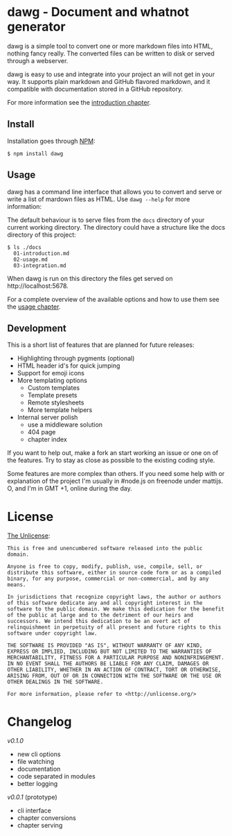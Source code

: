 # dawg - Document and whatnot generator

dawg is a simple tool to convert one or more markdown files into HTML, nothing fancy really.
The converted files can be written to disk or served through a webserver.

dawg is easy to use and integrate into your project an will not get in your way. It supports
plain markdown and GitHub flavored markdown, and it compatible with documentation stored in a
GitHub repository.

For more information see the [introduction chapter](docs/01-introduction.md).

## Install

Installation goes through [NPM](http://npmjs.org):

```
$ npm install dawg
```

## Usage

dawg has a command line interface that allows you to convert and serve or write a list of mardown
files as HTML. Use `dawg --help` for more information:

The default behaviour is to serve files from the `docs` directory of your current working directory.
The directory could have a structure like the docs directory of this project:

```
$ ls ./docs
  01-introduction.md
  02-usage.md
  03-integration.md
```

When dawg is run on this directory the files get served on http://localhost:5678.

For a complete overview of the available options and how to use them see the [usage chapter](docs/02-usage.md).

## Development

This is a short list of features that are planned for future releases:

- Highlighting through pygments (optional)
- HTML header id's for quick jumping
- Support for emoji icons
- More templating options
  - Custom templates
  - Template presets
  - Remote stylesheets
  - More template helpers
- Internal server polish
  - use a middleware solution
  - 404 page
  - chapter index

If you want to help out, make a fork an start working an issue or one on of the features. Try to stay
as close as possible to the existing coding style.

Some features are more complex than others. If you need some help with or explanation of the project
I'm usually in #node.js on freenode under mattijs. O, and I'm in GMT +1, online during the day.

# License

[The Unlicense](http://unlicense.org):

    This is free and unencumbered software released into the public domain.

    Anyone is free to copy, modify, publish, use, compile, sell, or
    distribute this software, either in source code form or as a compiled
    binary, for any purpose, commercial or non-commercial, and by any
    means.

    In jurisdictions that recognize copyright laws, the author or authors
    of this software dedicate any and all copyright interest in the
    software to the public domain. We make this dedication for the benefit
    of the public at large and to the detriment of our heirs and
    successors. We intend this dedication to be an overt act of
    relinquishment in perpetuity of all present and future rights to this
    software under copyright law.

    THE SOFTWARE IS PROVIDED "AS IS", WITHOUT WARRANTY OF ANY KIND,
    EXPRESS OR IMPLIED, INCLUDING BUT NOT LIMITED TO THE WARRANTIES OF
    MERCHANTABILITY, FITNESS FOR A PARTICULAR PURPOSE AND NONINFRINGEMENT.
    IN NO EVENT SHALL THE AUTHORS BE LIABLE FOR ANY CLAIM, DAMAGES OR
    OTHER LIABILITY, WHETHER IN AN ACTION OF CONTRACT, TORT OR OTHERWISE,
    ARISING FROM, OUT OF OR IN CONNECTION WITH THE SOFTWARE OR THE USE OR
    OTHER DEALINGS IN THE SOFTWARE.

    For more information, please refer to <http://unlicense.org/>

# Changelog

_v0.1.0_

- new cli options
- file watching
- documentation
- code separated in modules
- better logging

_v0.0.1_ (prototype)

- cli interface
- chapter conversions
- chapter serving
